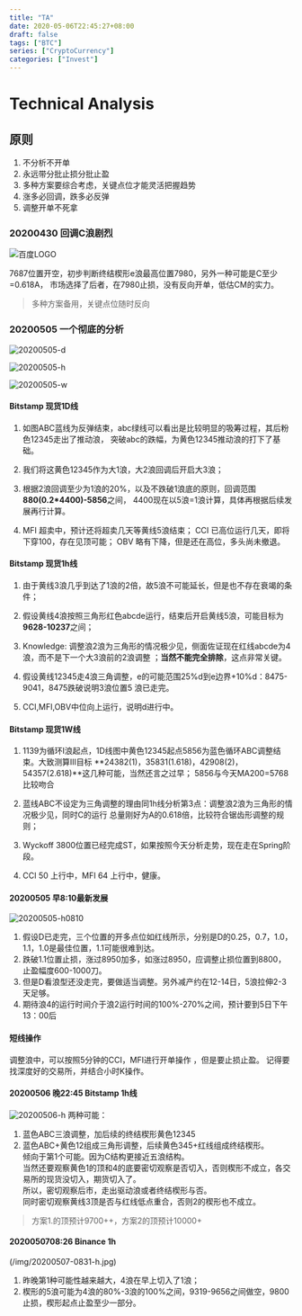 ```yaml
--- 
title: "TA" 
date: 2020-05-06T22:45:27+08:00 
draft: false
tags: ["BTC"]
series: ["CryptoCurrency"]
categories: ["Invest"]
---
```

# Technical Analysis
<!--more-->
## 原则
1. 不分析不开单
2. 永远带分批止损分批止盈
3. 多种方案要综合考虑，关键点位才能灵活把握趋势
4. 涨多必回调，跌多必反弹
5. 调整开单不死拿


### 20200430 回调C浪剧烈
![百度LOGO](/img/20200430btc.png)

7687位置开空，初步判断终结楔形e浪最高位置7980，另外一种可能是C至少=0.618A，
市场选择了后者，在7980止损，没有反向开单，低估CM的实力。
>多种方案备用，关键点位随时反向

### 20200505 一个彻底的分析
![20200505-d](/img/20200505-d.png)

![20200505-h](/img/20200505-h.png)

![20200505-w](/img/20200505-w.png)

#### Bitstamp 现货1D线

1. 如图ABC蓝线为反弹结束，abc绿线可以看出是比较明显的吸筹过程，其后粉色12345走出了推动浪，
突破abc的跌幅，为黄色12345推动浪的打下了基础。

2. 我们将这黄色12345作为大1浪，大2浪回调后开启大3浪；

3. 根据2浪回调至少为1浪的20%，以及不跌破1浪底的原则，回调范围**880(0.2*4400)-5856**之间，
4400现在以5浪=1浪计算，具体再根据后续发展再行计算。

4. MFI 超卖中，预计还将超卖几天等黄线5浪结束；
   CCI 已高位运行几天，即将下穿100，存在见顶可能；
   OBV 略有下降，但是还在高位，多头尚未撤退。

#### Bitstamp 现货1h线

1. 由于黄线3浪几乎到达了1浪的2倍，故5浪不可能延长，但是也不存在衰竭的条件；

2. 假设黄线4浪按照三角形红色abcde运行，结束后开启黄线5浪，可能目标为**9628-10237**之间；

3. Knowledge:
   调整浪2浪为三角形的情况极少见，侧面佐证现在红线abcde为4浪，而不是下一个大3浪前的2浪调整
；**当然不能完全排除**，这点非常关键。

4. 假设黄线12345走4浪三角调整，e的可能范围25%d到e边界+10%d：8475-9041，8475跌破说明3浪位置5
浪已走完。 

5. CCI,MFI,OBV中位向上运行，说明d进行中。


#### Bitstamp 现货1W线

1. 1139为循环I浪起点，1D线图中黄色12345起点5856为蓝色循环ABC调整结束。大致测算III目标
**24382(1)，35831(1.618)，42908(2)，54357(2.618)**这几种可能，当然还言之过早；
   5856与今天MA200=5768比较吻合

2. 蓝线ABC不设定为三角调整的理由同1h线分析第3点：调整浪2浪为三角形的情况极少见，同时C的运行
总量刚好为A的0.618倍，比较符合锯齿形调整的规则；

3. Wyckoff 3800位置已经完成ST，如果按照今天分析走势，现在走在Spring阶段。

4. CCI 50 上行中，MFI 64 上行中，健康。

#### 20200505 早8:10最新发展
![20200505-h0810](/img/20200505-h0810.jpg)
1. 假设D已走完，三个位置的开多点位如红线所示，分别是D的0.25，0.7，1.0，1.1，1.0是最佳位置，1.1可能很难到达。
2. 跌破1.1位置止损，涨过8950加多，如涨过8950，应调整止损位置到8800，止盈幅度600-1000刀。
3. 但是D看浪型还没走完，要做适当调整。另外减产约在12-14日，5浪拉伸2-3天足够。
4. 期待浪4的运行时间介于浪2运行时间的100%-270%之间，预计要到5日下午13：00后


#### 短线操作
调整浪中，可以按照5分钟的CCI，MFI进行开单操作 ，但是要止损止盈。 
记得要找深度好的交易所，并结合小时K操作。

#### 20200506 晚22:45 Bitstamp 1h线
![20200506-h](/img/20200506-1h.png)
两种可能：
1. 蓝色ABC三浪调整，加后续的终结楔形黄色12345
2. 蓝色ABC+黄色12组成三角形调整，后续黄色345+红线组成终结楔形。  
倾向于第1个可能。因为C结构更接近五浪结构。  
当然还要观察黄色1的顶和4的底要密切观察是否切入，否则楔形不成立，各交易所的现货没切入，期货切入了。  
所以，密切观察后市，走出驱动浪或者终结楔形与否。  
同时密切观察黄线3顶是否与红线低点重合，否则2的楔形也不成立。

> 方案1.的顶预计9700++，方案2的顶预计10000+

#### 2020050708:26 Binance 1h
(/img/20200507-0831-h.jpg)
1. 昨晚第1种可能性越来越大，4浪在早上切入了1浪； 
2. 楔形的5浪可能为4浪的80%-3浪的100%之间，9319-9656之间做空，9800止损，楔形起点止盈至少一部分。


[^Footnote]:学习分析方法，谨慎开单。
